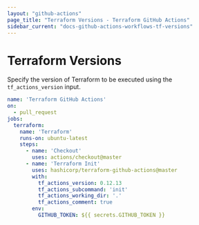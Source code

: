 ```yaml
---
layout: "github-actions"
page_title: "Terraform Versions - Terraform GitHub Actions"
sidebar_current: "docs-github-actions-workflows-tf-versions"
---
```


# Terraform Versions

Specify the version of Terraform to be executed using the `tf_actions_version` input.

```yaml
name: 'Terraform GitHub Actions'
on:
  - pull_request
jobs:
  terraform:
    name: 'Terraform'
    runs-on: ubuntu-latest
    steps:
      - name: 'Checkout'
        uses: actions/checkout@master
      - name: 'Terraform Init'
        uses: hashicorp/terraform-github-actions@master
        with:
          tf_actions_version: 0.12.13
          tf_actions_subcommand: 'init'
          tf_actions_working_dir: '.'
          tf_actions_comment: true
        env:
          GITHUB_TOKEN: ${{ secrets.GITHUB_TOKEN }}
```
